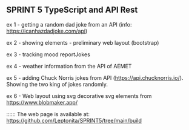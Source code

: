 ## SPRINT 5 TypeScript and API Rest

ex 1 - getting a random dad joke from an API (info: https://icanhazdadjoke.com/api)

ex 2 - showing elements - preliminary web layout (bootstrap)

ex 3 - tracking mood reportJokes

ex 4 - weather information from  the API of AEMET

ex 5 - adding Chuck Norris jokes from API (https://api.chucknorris.io/). Showing the two king of jokes randomly.

ex 6 - Web layout using svg decorative svg elements from https://www.blobmaker.app/

:::::: The web page is available at: https://github.com/Leptonita/SPRINT5/tree/main/build
